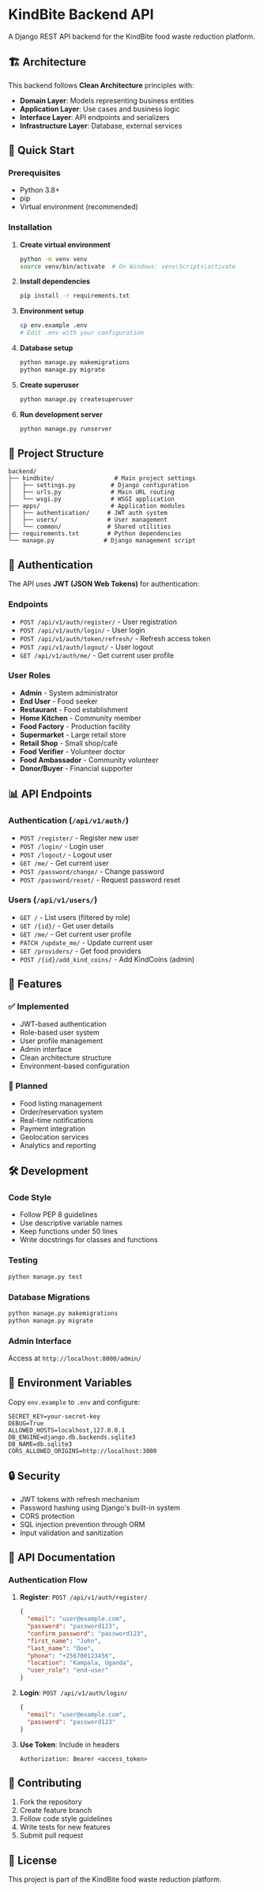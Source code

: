 # KindBite Backend API

A Django REST API backend for the KindBite food waste reduction platform.

## 🏗️ Architecture

This backend follows **Clean Architecture** principles with:

- **Domain Layer**: Models representing business entities
- **Application Layer**: Use cases and business logic
- **Interface Layer**: API endpoints and serializers
- **Infrastructure Layer**: Database, external services

## 🚀 Quick Start

### Prerequisites

- Python 3.8+
- pip
- Virtual environment (recommended)

### Installation

1. **Create virtual environment**
   ```bash
   python -m venv venv
   source venv/bin/activate  # On Windows: venv\Scripts\activate
   ```

2. **Install dependencies**
   ```bash
   pip install -r requirements.txt
   ```

3. **Environment setup**
   ```bash
   cp env.example .env
   # Edit .env with your configuration
   ```

4. **Database setup**
   ```bash
   python manage.py makemigrations
   python manage.py migrate
   ```

5. **Create superuser**
   ```bash
   python manage.py createsuperuser
   ```

6. **Run development server**
   ```bash
   python manage.py runserver
   ```

## 📁 Project Structure

```
backend/
├── kindbite/                 # Main project settings
│   ├── settings.py          # Django configuration
│   ├── urls.py              # Main URL routing
│   └── wsgi.py              # WSGI application
├── apps/                    # Application modules
│   ├── authentication/     # JWT auth system
│   ├── users/              # User management
│   └── common/             # Shared utilities
├── requirements.txt        # Python dependencies
└── manage.py              # Django management script
```

## 🔐 Authentication

The API uses **JWT (JSON Web Tokens)** for authentication:

### Endpoints

- `POST /api/v1/auth/register/` - User registration
- `POST /api/v1/auth/login/` - User login
- `POST /api/v1/auth/token/refresh/` - Refresh access token
- `POST /api/v1/auth/logout/` - User logout
- `GET /api/v1/auth/me/` - Get current user profile

### User Roles

- **Admin** - System administrator
- **End User** - Food seeker
- **Restaurant** - Food establishment
- **Home Kitchen** - Community member
- **Food Factory** - Production facility
- **Supermarket** - Large retail store
- **Retail Shop** - Small shop/café
- **Food Verifier** - Volunteer doctor
- **Food Ambassador** - Community volunteer
- **Donor/Buyer** - Financial supporter

## 📊 API Endpoints

### Authentication (`/api/v1/auth/`)
- `POST /register/` - Register new user
- `POST /login/` - Login user
- `POST /logout/` - Logout user
- `GET /me/` - Get current user
- `POST /password/change/` - Change password
- `POST /password/reset/` - Request password reset

### Users (`/api/v1/users/`)
- `GET /` - List users (filtered by role)
- `GET /{id}/` - Get user details
- `GET /me/` - Get current user profile
- `PATCH /update_me/` - Update current user
- `GET /providers/` - Get food providers
- `POST /{id}/add_kind_coins/` - Add KindCoins (admin)

## 🎯 Features

### ✅ Implemented
- JWT-based authentication
- Role-based user system
- User profile management
- Admin interface
- Clean architecture structure
- Environment-based configuration

### 🚧 Planned
- Food listing management
- Order/reservation system
- Real-time notifications
- Payment integration
- Geolocation services
- Analytics and reporting

## 🛠️ Development

### Code Style
- Follow PEP 8 guidelines
- Use descriptive variable names
- Keep functions under 50 lines
- Write docstrings for classes and functions

### Testing
```bash
python manage.py test
```

### Database Migrations
```bash
python manage.py makemigrations
python manage.py migrate
```

### Admin Interface
Access at `http://localhost:8000/admin/`

## 📝 Environment Variables

Copy `env.example` to `.env` and configure:

```env
SECRET_KEY=your-secret-key
DEBUG=True
ALLOWED_HOSTS=localhost,127.0.0.1
DB_ENGINE=django.db.backends.sqlite3
DB_NAME=db.sqlite3
CORS_ALLOWED_ORIGINS=http://localhost:3000
```

## 🔒 Security

- JWT tokens with refresh mechanism
- Password hashing using Django's built-in system
- CORS protection
- SQL injection prevention through ORM
- Input validation and sanitization

## 📖 API Documentation

### Authentication Flow

1. **Register**: `POST /api/v1/auth/register/`
   ```json
   {
     "email": "user@example.com",
     "password": "password123",
     "confirm_password": "password123",
     "first_name": "John",
     "last_name": "Doe",
     "phone": "+256700123456",
     "location": "Kampala, Uganda",
     "user_role": "end-user"
   }
   ```

2. **Login**: `POST /api/v1/auth/login/`
   ```json
   {
     "email": "user@example.com",
     "password": "password123"
   }
   ```

3. **Use Token**: Include in headers
   ```
   Authorization: Bearer <access_token>
   ```

## 🤝 Contributing

1. Fork the repository
2. Create feature branch
3. Follow code style guidelines
4. Write tests for new features
5. Submit pull request

## 📄 License

This project is part of the KindBite food waste reduction platform.




